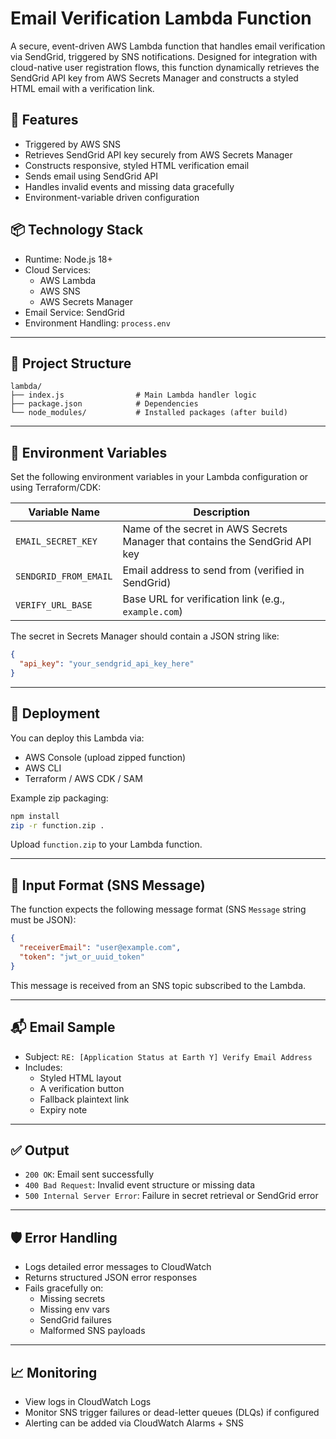 # Email Verification Lambda Function

A secure, event-driven AWS Lambda function that handles email verification via SendGrid, triggered by SNS notifications. Designed for integration with cloud-native user registration flows, this function dynamically retrieves the SendGrid API key from AWS Secrets Manager and constructs a styled HTML email with a verification link.

## 📌 Features

- Triggered by AWS SNS
- Retrieves SendGrid API key securely from AWS Secrets Manager
- Constructs responsive, styled HTML verification email
- Sends email using SendGrid API
- Handles invalid events and missing data gracefully
- Environment-variable driven configuration

## 📦 Technology Stack

- Runtime: Node.js 18+
- Cloud Services:  
  - AWS Lambda  
  - AWS SNS  
  - AWS Secrets Manager  
- Email Service: SendGrid
- Environment Handling: `process.env`

---

## 📁 Project Structure

```
lambda/
├── index.js                # Main Lambda handler logic
├── package.json            # Dependencies
└── node_modules/           # Installed packages (after build)
```

---

## 🔧 Environment Variables

Set the following environment variables in your Lambda configuration or using Terraform/CDK:

| Variable Name         | Description                                                                  |
| --------------------- | ---------------------------------------------------------------------------- |
| `EMAIL_SECRET_KEY`    | Name of the secret in AWS Secrets Manager that contains the SendGrid API key |
| `SENDGRID_FROM_EMAIL` | Email address to send from (verified in SendGrid)                            |
| `VERIFY_URL_BASE`     | Base URL for verification link (e.g., `example.com`)                         |

The secret in Secrets Manager should contain a JSON string like:
```json
{
  "api_key": "your_sendgrid_api_key_here"
}
```

---

## 🚀 Deployment

You can deploy this Lambda via:

- AWS Console (upload zipped function)
- AWS CLI
- Terraform / AWS CDK / SAM

Example zip packaging:
```bash
npm install
zip -r function.zip .
```

Upload `function.zip` to your Lambda function.

---

## 🔄 Input Format (SNS Message)

The function expects the following message format (SNS `Message` string must be JSON):
```json
{
  "receiverEmail": "user@example.com",
  "token": "jwt_or_uuid_token"
}
```

This message is received from an SNS topic subscribed to the Lambda.

---

## 📬 Email Sample

- Subject: `RE: [Application Status at Earth Y] Verify Email Address`
- Includes:
  - Styled HTML layout
  - A verification button
  - Fallback plaintext link
  - Expiry note

---

## ✅ Output

- `200 OK`: Email sent successfully
- `400 Bad Request`: Invalid event structure or missing data
- `500 Internal Server Error`: Failure in secret retrieval or SendGrid error

---

## 🛡️ Error Handling

- Logs detailed error messages to CloudWatch
- Returns structured JSON error responses
- Fails gracefully on:
  - Missing secrets
  - Missing env vars
  - SendGrid failures
  - Malformed SNS payloads

---

## 📈 Monitoring

- View logs in CloudWatch Logs
- Monitor SNS trigger failures or dead-letter queues (DLQs) if configured
- Alerting can be added via CloudWatch Alarms + SNS